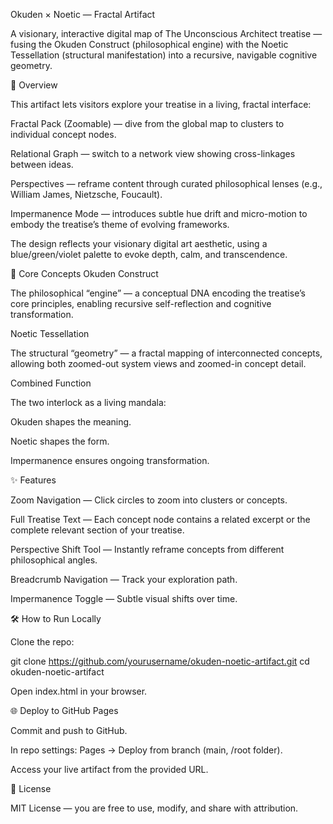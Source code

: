 Okuden × Noetic — Fractal Artifact

A visionary, interactive digital map of The Unconscious Architect treatise — fusing the Okuden Construct (philosophical engine) with the Noetic Tessellation (structural manifestation) into a recursive, navigable cognitive geometry.

🌌 Overview

This artifact lets visitors explore your treatise in a living, fractal interface:

Fractal Pack (Zoomable) — dive from the global map to clusters to individual concept nodes.

Relational Graph — switch to a network view showing cross-linkages between ideas.

Perspectives — reframe content through curated philosophical lenses (e.g., William James, Nietzsche, Foucault).

Impermanence Mode — introduces subtle hue drift and micro-motion to embody the treatise’s theme of evolving frameworks.

The design reflects your visionary digital art aesthetic, using a blue/green/violet palette to evoke depth, calm, and transcendence.

🎯 Core Concepts
Okuden Construct

The philosophical “engine” — a conceptual DNA encoding the treatise’s core principles, enabling recursive self-reflection and cognitive transformation.

Noetic Tessellation

The structural “geometry” — a fractal mapping of interconnected concepts, allowing both zoomed-out system views and zoomed-in concept detail.

Combined Function

The two interlock as a living mandala:

Okuden shapes the meaning.

Noetic shapes the form.

Impermanence ensures ongoing transformation.

✨ Features

Zoom Navigation — Click circles to zoom into clusters or concepts.

Full Treatise Text — Each concept node contains a related excerpt or the complete relevant section of your treatise.

Perspective Shift Tool — Instantly reframe concepts from different philosophical angles.

Breadcrumb Navigation — Track your exploration path.

Impermanence Toggle — Subtle visual shifts over time.

🛠 How to Run Locally

Clone the repo:

git clone https://github.com/yourusername/okuden-noetic-artifact.git
cd okuden-noetic-artifact


Open index.html in your browser.

🌐 Deploy to GitHub Pages

Commit and push to GitHub.

In repo settings: Pages → Deploy from branch (main, /root folder).

Access your live artifact from the provided URL.

📜 License

MIT License — you are free to use, modify, and share with attribution.
